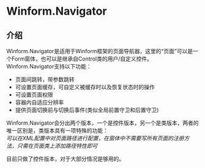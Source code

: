 # Winform.Navigator

## 介绍
Winform.Navigator是适用于Winform框架的页面导航器，这里的“页面”可以是一个Form窗体，也可以是继承自Control类的用户/自定义控件。Winform.Navigator支持以下功能：  
- 页面间跳转，带参数跳转
- 可设置页面缓存，可自定义被缓存时以及恢复状态时的操作
- 可设置页面权限
- 容器内自适应分辨率
- 提供页面切换前与切换后事件(类似全局前置守卫和后置守卫)


Winform.Navigator会分出两个版本，一个是控件版本，另一个是类版本，两者的唯一区别是，类版本具有一项特殊的功能：  
*可以在XML配置中对页面路径进行配置，在窗体中不需要写所有页面的注册方法，只需在页面类上添加路径特性即可*  

目前只做了控件版本，对于大部分情况是够用的。  